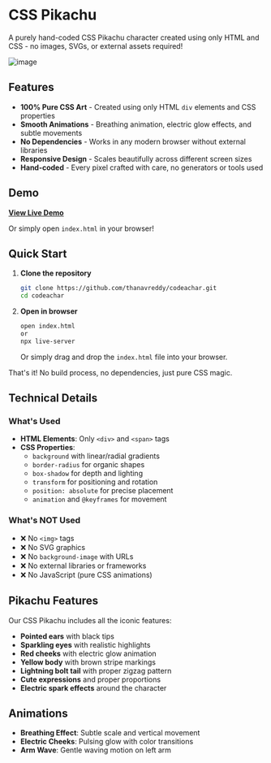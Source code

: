# CSS Pikachu 

A purely hand-coded CSS Pikachu character created using only HTML and CSS - no images, SVGs, or external assets required!

![image](https://github.com/user-attachments/assets/e32f7bb5-ff78-4a33-a7e7-645d1bf515ef)


##  Features

- **100% Pure CSS Art** - Created using only HTML `div` elements and CSS properties
- **Smooth Animations** - Breathing animation, electric glow effects, and subtle movements
- **No Dependencies** - Works in any modern browser without external libraries
- **Responsive Design** - Scales beautifully across different screen sizes
- **Hand-coded** - Every pixel crafted with care, no generators or tools used

##  Demo

[**View Live Demo**](https://codeachar.vercel.app/) 

Or simply open `index.html` in your browser!

## Quick Start

1. **Clone the repository**
   ```bash
   git clone https://github.com/thanavreddy/codeachar.git
   cd codeachar
   ```

2. **Open in browser**
   ```bash
   open index.html
   or
   npx live-server
   ```
   Or simply drag and drop the `index.html` file into your browser.

That's it! No build process, no dependencies, just pure CSS magic.

## Technical Details

### What's Used
- **HTML Elements**: Only `<div>` and `<span>` tags
- **CSS Properties**: 
  - `background` with linear/radial gradients
  - `border-radius` for organic shapes
  - `box-shadow` for depth and lighting
  - `transform` for positioning and rotation
  - `position: absolute` for precise placement
  - `animation` and `@keyframes` for movement

### What's NOT Used
- ❌ No `<img>` tags
- ❌ No SVG graphics
- ❌ No `background-image` with URLs
- ❌ No external libraries or frameworks
- ❌ No JavaScript (pure CSS animations)

## Pikachu Features

Our CSS Pikachu includes all the iconic features:
- **Pointed ears** with black tips
- **Sparkling eyes** with realistic highlights
- **Red cheeks** with electric glow animation
- **Yellow body** with brown stripe markings
- **Lightning bolt tail** with proper zigzag pattern
- **Cute expressions** and proper proportions
- **Electric spark effects** around the character

## Animations

- **Breathing Effect**: Subtle scale and vertical movement
- **Electric Cheeks**: Pulsing glow with color transitions  
- **Arm Wave**: Gentle waving motion on left arm




